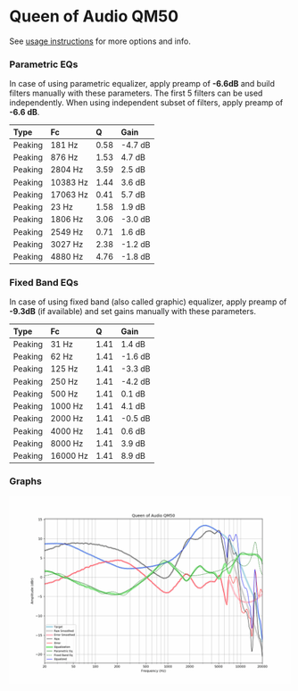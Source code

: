 # Queen of Audio QM50
See [usage instructions](https://github.com/jaakkopasanen/AutoEq#usage) for more options and info.

### Parametric EQs
In case of using parametric equalizer, apply preamp of **-6.6dB** and build filters manually
with these parameters. The first 5 filters can be used independently.
When using independent subset of filters, apply preamp of **-6.6 dB**.

| Type    | Fc       |    Q | Gain    |
|:--------|:---------|:-----|:--------|
| Peaking | 181 Hz   | 0.58 | -4.7 dB |
| Peaking | 876 Hz   | 1.53 | 4.7 dB  |
| Peaking | 2804 Hz  | 3.59 | 2.5 dB  |
| Peaking | 10383 Hz | 1.44 | 3.6 dB  |
| Peaking | 17063 Hz | 0.41 | 5.7 dB  |
| Peaking | 23 Hz    | 1.58 | 1.9 dB  |
| Peaking | 1806 Hz  | 3.06 | -3.0 dB |
| Peaking | 2549 Hz  | 0.71 | 1.6 dB  |
| Peaking | 3027 Hz  | 2.38 | -1.2 dB |
| Peaking | 4880 Hz  | 4.76 | -1.8 dB |

### Fixed Band EQs
In case of using fixed band (also called graphic) equalizer, apply preamp of **-9.3dB**
(if available) and set gains manually with these parameters.

| Type    | Fc       |    Q | Gain    |
|:--------|:---------|:-----|:--------|
| Peaking | 31 Hz    | 1.41 | 1.4 dB  |
| Peaking | 62 Hz    | 1.41 | -1.6 dB |
| Peaking | 125 Hz   | 1.41 | -3.3 dB |
| Peaking | 250 Hz   | 1.41 | -4.2 dB |
| Peaking | 500 Hz   | 1.41 | 0.1 dB  |
| Peaking | 1000 Hz  | 1.41 | 4.1 dB  |
| Peaking | 2000 Hz  | 1.41 | -0.5 dB |
| Peaking | 4000 Hz  | 1.41 | 0.6 dB  |
| Peaking | 8000 Hz  | 1.41 | 3.9 dB  |
| Peaking | 16000 Hz | 1.41 | 8.9 dB  |

### Graphs
![](./Queen%20of%20Audio%20QM50.png)